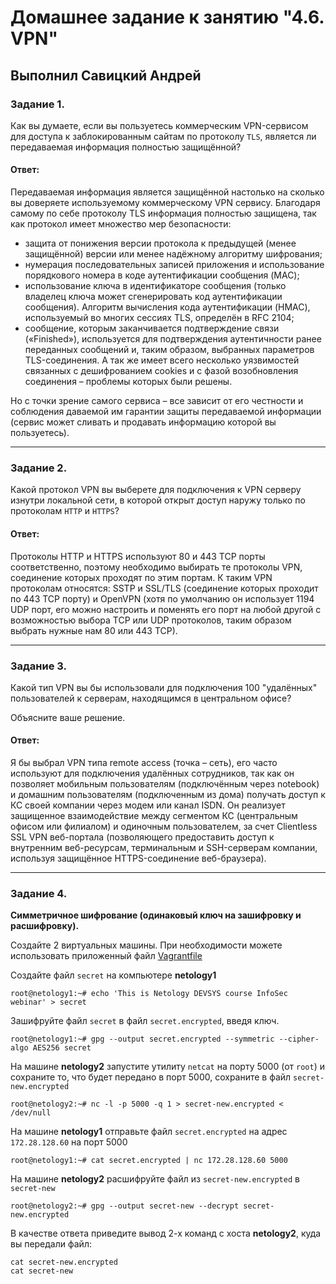 # Домашнее задание к занятию "4.6. VPN"

## Выполнил Савицкий Андрей

### Задание 1. 

Как вы думаете, если вы пользуетесь коммерческим VPN-сервисом для доступа к заблокированным сайтам по протоколу `TLS`, является ли передаваемая информация полностью защищённой?

#### Ответ:

Передаваемая информация является защищённой настолько на сколько вы доверяете используемому коммерческому VPN сервису. Благодаря самому по себе протоколу TLS информация полностью защищена, так как протокол имеет множество мер безопасности: 
 * защита от понижения версии протокола к предыдущей (менее защищённой) версии или менее надёжному алгоритму шифрования;
 * нумерация последовательных записей приложения и использование порядкового номера в коде аутентификации сообщения (MAC);
 * использование ключа в идентификаторе сообщения (только владелец ключа может сгенерировать код аутентификации сообщения). Алгоритм вычисления кода аутентификации (HMAC), используемый во многих сессиях TLS, определён в RFC 2104;
 * сообщение, которым заканчивается подтверждение связи («Finished»), используется для подтверждения аутентичности ранее переданных сообщений и, таким образом, выбранных параметров TLS-соединения.
 А так же имеет всего несколько уязвимостей связанных с дешифрованием cookies и с фазой возобновления соединения – проблемы которых были решены.

 Но с точки зрение самого сервиса – все зависит от его честности и соблюдения даваемой им гарантии защиты передаваемой информации (сервис может сливать и продавать информацию которой вы пользуетесь). 


---

### Задание 2. 

Какой протокол VPN вы выберете для подключения к VPN серверу изнутри локальной сети, в которой открыт доступ наружу только по протоколам `HTTP` и `HTTPS`?

#### Ответ:
 Протоколы HTTP и HTTPS используют 80 и 443 TCP порты соответственно, поэтому необходимо выбирать те протоколы VPN, соединение которых проходят по этим портам. К таким VPN протоколам относятся: SSTP и SSL/TLS (соединение которых проходит по 443 TCP порту) и OpenVPN (хотя по умолчанию он использует 1194 UDP порт, его можно настроить и поменять его порт на любой другой с возможностью выбора TCP или UDP протоколов, таким образом выбрать нужные нам 80 или 443 TCP). 

---

### Задание 3. 

Какой тип VPN вы бы использовали для подключения 100 "удалённых" пользователей к серверам, находящимся в центральном офисе?

Объясните ваше решение.

#### Ответ:
 Я бы выбрал VPN типа remote access (точка – сеть), его часто используют для подключения удалённых сотрудников, так как он позволяет мобильным пользователям (подключённым через notebook) и домашним пользователям (подключенным из дома) получать доступ к КС своей компании через модем или канал ISDN. Он реализует защищенное взаимодействие между сегментом КС (центральным офисом или филиалом) и одиночным пользователем, за счет Clientless SSL VPN веб-портала (позволяющего предоставить доступ к внутренним веб-ресурсам, терминальным и SSH-серверам компании, используя защищённое HTTPS-соединение веб-браузера). 

---

### Задание 4. 

**Симметричное шифрование (одинаковый ключ на зашифровку и расшифровку).**

Создайте 2 виртуальных машины. При необходимости можете использовать приложенный файл [Vagrantfile](https://github.com/netology-code/snet-homeworks/blob/main/4-06-Vagrantfile)

Создайте файл `secret` на компьютере  **netology1**

```
root@netology1:~# echo 'This is Netology DEVSYS course InfoSec webinar' > secret
```

Зашифруйте файл `secret` в файл `secret.encrypted`, введя ключ.

```
root@netology1:~# gpg --output secret.encrypted --symmetric --cipher-algo AES256 secret
```

На машине **netology2** запустите утилиту `netcat` на порту 5000 (от `root`) и сохраните то, что будет передано в порт 5000, сохраните в файл `secret-new.encrypted`

```
root@netology2:~# nc -l -p 5000 -q 1 > secret-new.encrypted < /dev/null
```

На машине **netology1** отправьте файл `secret.encrypted` на адрес `172.28.128.60` на порт 5000

```
root@netology1:~# cat secret.encrypted | nc 172.28.128.60 5000
```

На машине **netology2** расшифруйте файл из `secret-new.encrypted` в `secret-new`

```
root@netology2:~# gpg --output secret-new --decrypt secret-new.encrypted
```

В качестве ответа приведите вывод 2-х команд с хоста **netology2**, куда вы передали файл:
```
cat secret-new.encrypted
cat secret-new
```
